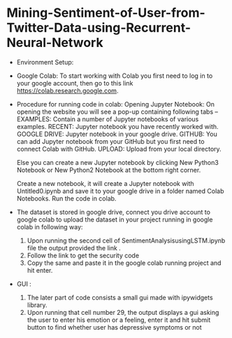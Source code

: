 # Mining-Sentiment-of-User-from-Twitter-Data-using-Recurrent-Neural-Network


* Environment Setup:

* Google Colab:
    To start working with Colab you first need to log in to your google account, then go to this link https://colab.research.google.com.

* Procedure for running code in colab:
  Opening Jupyter Notebook:
   On opening the website you will see a pop-up containing following tabs –
   EXAMPLES: Contain a number of Jupyter notebooks of various examples.
   RECENT: Jupyter notebook you have recently worked with.
   GOOGLE DRIVE: Jupyter notebook in your google drive.
   GITHUB: You can add Jupyter notebook from your GitHub but you first need to connect Colab with GitHub.
   UPLOAD: Upload from your local directory.

   Else you can create a new Jupyter notebook by clicking New Python3 Notebook or New Python2 Notebook at the bottom right corner.
   
   Create a new notebook, it will create a Jupyter notebook with Untitled0.ipynb and save it to your google drive in a folder named        Colab Notebooks. Run the code in colab.
   
 * The dataset is stored in google drive, connect you drive account to google colab to upload the dataset in your project running in        google colab in following way: 
   1) Upon running the second cell of SentimentAnalysisusingLSTM.ipynb file the output provided the link .
   2) Follow the link to get the security code 
   3) Copy the same and paste it in the google colab running project and hit enter.
  
* GUI :
  1) The later part of code consists a small gui  made with ipywidgets library. 
  2) Upon running that cell number 29, the output displays a gui asking the user to enter his emotion or a feeling, enter it and hit          submit button to find whether user has depressive symptoms or not
